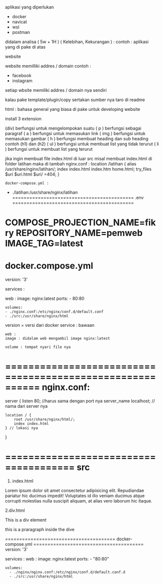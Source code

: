 aplikasi yang diperlukan

- docker
- navicat
- wsl
- postman

didalam analisa ( 5w + 1H ) ( Kelebihan, Kekurangan ) : 
contoh :
aplikasi yang di pake di atas


website 

website memilliki addres / domain
contoh :
- facebook
- instagram

setiap wbsite memiliki addres / domain nya sendiri

kalau pake template/plugin/copy sertakan sumber nya taro di readme

html : bahasa general yang biasa di pake untuk developing website

install 3 extension

(div) berfungsi untuk mengelompokan suatu 
( p ) berfungsi sebagai paragraf
( a ) berfungsi untuk memasukan link
( img ) berfungsi untuk memasukan gambar
( h ) berfungsi membuat heading dan sub heading contoh (h1) dan (h2)
( ul ) berfungsi untuk membuat list yang tidak terurut
( li ) berfungsi untuk membuat list yang terurut

jika ingin membuat file index.html di luar src misal membuat index.html di folder latihan maka di tambah
nginx.conf :
  location /latihan {
        alias /usr/share/nginx/latihan/;
        index index.html index.htm home.html;
        try_files $uri $uri.html $uri/ =404;
    }

    docker-compose.yml : 
- ./latihan:/usr/share/nginx/latihan 
===========================================
.env
===========================================

COMPOSE_PROJECTION_NAME=fikry
REPOSITORY_NAME=pemweb
IMAGE_TAG=latest
==========================================
docker.compose.yml
==========================================
version: '3'

services :

  web :
    image: nginx:latest
    ports:
    - 80:80

    volumes:
    - ./nginx.conf:/etc/nginx/conf.d/default.conf
    - ./src:/usr/share/nginx/html

version = versi  dari docker
service : bawaan

	web : 
	image : didalam web mengambil image nginx:latest

	volume : tempat nyari file nya
==========================================================
nginx.conf:
==========================================================
server {
    listen 80; //harus sama dengan port nya
    server_name localhost; // nama dari server nya

    location / { 
        root /usr/share/nginx/html/;
        index index.html
    } // lokasi nya
}

======================================
src
======================================
1. index.html 
<!DOCTYPE html>
<html lang="en">

<head>
    <meta charset="UTF-8">
    <meta name="viewport" content="widht=devive-width, initial-scale=1.0">
    <title>Document</title>
</head>
<body>

<p>Lorem ipsum dolor sit amet consectetur adipisicing elit. Repudiandae pariatur hic ducimus impedit! Voluptates id illo veniam ducimus atque corrupti molestias nulla suscipit aliquam, at alias vero laborum hic itaque.</p>


</body>
</html>

2.div.html
<!DOCTYPE html>
<html lang="en">
<head>
    <meta charset="UTF-8">
    <meta name="viewport" content="width=device-width, initial-scale=1.0">
    <title>Tag div</title>
</head>
<body>
    This is a div element
    <p>this is a praragraph inside the dive</p>
    
</body>
</html>
=======================================
docker-compose.yml
=======================================
version: '3'

services :
  web :
    image: nginx:latest
    ports:
      - "80:80"

    volumes:
      - ./nginx/nginx.conf:/etc/nginx/conf.d/default.conf.d
      - ./src:/usr/share/nginx/html